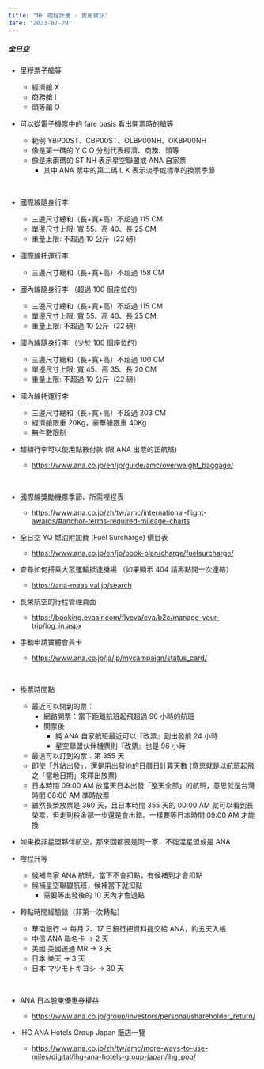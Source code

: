 ```yaml
---
title: "NH 哩程計畫 - 實用資訊"
date: "2023-07-29"
---
```


##### 全日空


* 里程票子艙等
    * 經濟艙 X
    * 商務艙 I
    * 頭等艙 O

* 可以從電子機票中的 fare basis 看出開票時的艙等
    * 範例 YBP00ST、CBP00ST、OLBP00NH、OKBP00NH
    * 像是第一碼的 Y C O 分別代表經濟、商務、頭等
    * 像是末兩碼的 ST NH 表示星空聯盟或 ANA 自家票
        * 其中 ANA 票中的第二碼 L K 表示淡季或標準的換票季節  

</br>

* 國際線隨身行李
    * 三邊尺寸總和（長+寬+高）不超過 115 CM
    * 單邊尺寸上限: 寬 55、高 40、長 25 CM
    * 重量上限: 不超過 10 公斤（22 磅）

* 國際線托運行李
    * 三邊尺寸總和（長+寬+高）不超過 158 CM

* 國內線隨身行李 （超過 100 個座位的）
    * 三邊尺寸總和（長+寬+高）不超過 115 CM
    * 單邊尺寸上限: 寬 55、高 40、長 25 CM
    * 重量上限: 不超過 10 公斤（22 磅）

* 國內線隨身行李 （少於 100 個座位的）
    * 三邊尺寸總和（長+寬+高）不超過 100 CM
    * 單邊尺寸上限: 寬 45、高 35、長 20 CM
    * 重量上限: 不超過 10 公斤（22 磅）

* 國內線托運行李
    * 三邊尺寸總和（長+寬+高）不超過 203 CM
    * 經濟艙限重 20Kg，豪華艙限重 40Kg
    * 無件數限制

* 超額行李可以使用點數付款 (限 ANA 出票的正航班)
    * https://www.ana.co.jp/en/jp/guide/amc/overweight_baggage/

</br>

* 國際線獎勵機票季節、所需哩程表
    * https://www.ana.co.jp/zh/tw/amc/international-flight-awards/#anchor-terms-required-mileage-charts

* 全日空 YQ 燃油附加費 (Fuel Surcharge) 價目表
    * https://www.ana.co.jp/en/jp/book-plan/charge/fuelsurcharge/

* 查尋如何搭乘大眾運輸抵達機場 （如果顯示 404 請再點開一次連結）
    * https://ana-maas.val.jp/search  

* 長榮航空的行程管理頁面
    * https://booking.evaair.com/flyeva/eva/b2c/manage-your-trip/log_in.aspx

* 手動申請實體會員卡
    * https://www.ana.co.jp/ja/jp/mycampaign/status_card/

</br>

* 換票時間點
    * 最近可以開到的票：
        * 網路開票：當下距離航班起飛超過 96 小時的航班
        * 開票後
            * 純 ANA 自家航班最近可以『改票』到出發前 24 小時
            * 星空聯盟伙伴機票則『改票』也是 96 小時
    * 最遠可以訂到的票：第 355 天
    * 即使「外站出發」，還是用出發地的日曆日計算天數 (意思就是以航班起飛之「當地日期」來釋出放票)
    * 日本時間 09:00 AM 放當天日本出發「整天全部」的航班，意思就是台灣時間 08:00 AM 準時放票
    * 雖然長榮放票是 360 天，且日本時間 355 天的 00:00 AM 就可以看到長榮票，但走到稅金那一步還是會出錯。一樣要等日本時間 09:00 AM 才能換

* 如果換非星盟夥伴航空，那來回都要是同一家，不能混星盟或是 ANA

* 哩程升等
    * 候補自家 ANA 航班，當下不會扣點，有候補到才會扣點
    * 候補星空聯盟航班，候補當下就扣點
        * 需要等出發後的 10 天內才會退點 


* 轉點時間經驗談（非第一次轉點）
    * 華南銀行 -> 每月 2、17 日銀行把資料提交給 ANA，約五天入帳
    * 中信 ANA 聯名卡 ->  2 天
    * 美國 美國運通 MR -> 3 天
    * 日本 樂天 -> 3 天
    * 日本 マツモトキヨシ -> 30 天


</br>

* ANA 日本股東優惠券權益
    * https://www.ana.co.jp/group/investors/personal/shareholder_return/

* IHG ANA Hotels Group Japan 飯店一覽
    * https://www.ana.co.jp/zh/tw/amc/more-ways-to-use-miles/digital/ihg-ana-hotels-group-japan/ihg_pop/